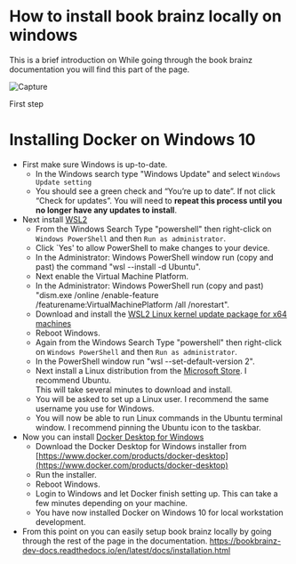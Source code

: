 # How to install book brainz locally on windows 
This is a brief introduction on While going through the book brainz documentation you will find this part of the page.
<br />

![Capture](https://user-images.githubusercontent.com/69524541/160836998-d2bff1e5-59ba-4e6d-a0f2-d56791dba11e.PNG)

First step

# Installing Docker on Windows 10

* First make sure Windows is up-to-date.
  * In the Windows search type "Windows Update" and select `Windows Update setting`
  * You should see a green check and “You’re up to date”.  If not click “Check for updates”.  You will 
  need to **repeat this process until you no longer have any updates to install**. 
* Next install [WSL2](https://docs.microsoft.com/en-us/windows/wsl/install-win10)
  * From the Windows Search Type "powershell" then right-click on `Windows PowerShell` and then `Run as administrator`.
  * Click `Yes' to allow PowerShell to make changes to your device.
  * In the Administrator: Windows PowerShell window run (copy and past) the command "wsl --install -d Ubuntu".
  * Next enable the Virtual Machine Platform. 
  * In the Administrator: Windows PowerShell run (copy and past) "dism.exe /online /enable-feature /featurename:VirtualMachinePlatform /all /norestart".
  * Download and install the 
  [WSL2 Linux kernel update package for x64 machines](https://wslstorestorage.blob.core.windows.net/wslblob/wsl_update_x64.msi)
  * Reboot Windows.
  * Again from the Windows Search Type "powershell" then right-click on `Windows PowerShell` and then 
  `Run as administrator`.
  * In the PowerShell window run "wsl --set-default-version 2".
  * Next install a Linux distribution from the [Microsoft Store](https://aka.ms/wslstore).  I recommend Ubuntu.  
  This will take several minutes to download and install.
  * You will be asked to set up a Linux user.  I recommend the same username you use for Windows.
  * You will now be able to run Linux commands in the Ubuntu terminal window. I recommend pinning the Ubuntu icon 
  to the taskbar.
* Now you can install [Docker Desktop for Windows](https://docs.docker.com/docker-for-windows/install/)
  * Download the Docker Desktop for Windows installer from 
  [https://www.docker.com/products/docker-desktop](https://www.docker.com/products/docker-desktop)
  * Run the installer.
  * Reboot Windows.
  * Login to Windows and let Docker finish setting up.  This can take a few minutes depending on your machine.
  * You have now installed Docker on Windows 10 for local workstation development.
* From this point on you can easily setup book brainz locally by going through the rest of the page in the documentation. 
https://bookbrainz-dev-docs.readthedocs.io/en/latest/docs/installation.html
